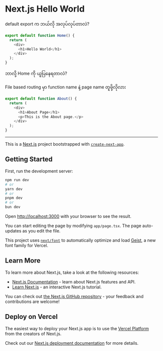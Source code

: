 # Next.js Hello World



default export က ဘယ်လို အလုပ်လုပ်တာလဲ?

```js
export default function Home() {
  return (
    <div>
      <h1>Hello World</h1>
    </div>
  );
}
```

ဘာလို့ Home ကို ယူပြနေရတာလဲ?

File based routing မှာ function name နဲ့ page name တူဖို့လိုလား

```js
export default function About() {
  return (
    <div>
      <h1>About Page</h1>
      <p>This is the About page.</p>
    </div>
  );
}
```



----

This is a [Next.js](https://nextjs.org) project bootstrapped with [`create-next-app`](https://nextjs.org/docs/app/api-reference/cli/create-next-app).

## Getting Started

First, run the development server:

```bash
npm run dev
# or
yarn dev
# or
pnpm dev
# or
bun dev
```

Open [http://localhost:3000](http://localhost:3000) with your browser to see the result.

You can start editing the page by modifying `app/page.tsx`. The page auto-updates as you edit the file.

This project uses [`next/font`](https://nextjs.org/docs/app/building-your-application/optimizing/fonts) to automatically optimize and load [Geist](https://vercel.com/font), a new font family for Vercel.

## Learn More

To learn more about Next.js, take a look at the following resources:

- [Next.js Documentation](https://nextjs.org/docs) - learn about Next.js features and API.
- [Learn Next.js](https://nextjs.org/learn) - an interactive Next.js tutorial.

You can check out [the Next.js GitHub repository](https://github.com/vercel/next.js) - your feedback and contributions are welcome!

## Deploy on Vercel

The easiest way to deploy your Next.js app is to use the [Vercel Platform](https://vercel.com/new?utm_medium=default-template&filter=next.js&utm_source=create-next-app&utm_campaign=create-next-app-readme) from the creators of Next.js.

Check out our [Next.js deployment documentation](https://nextjs.org/docs/app/building-your-application/deploying) for more details.
